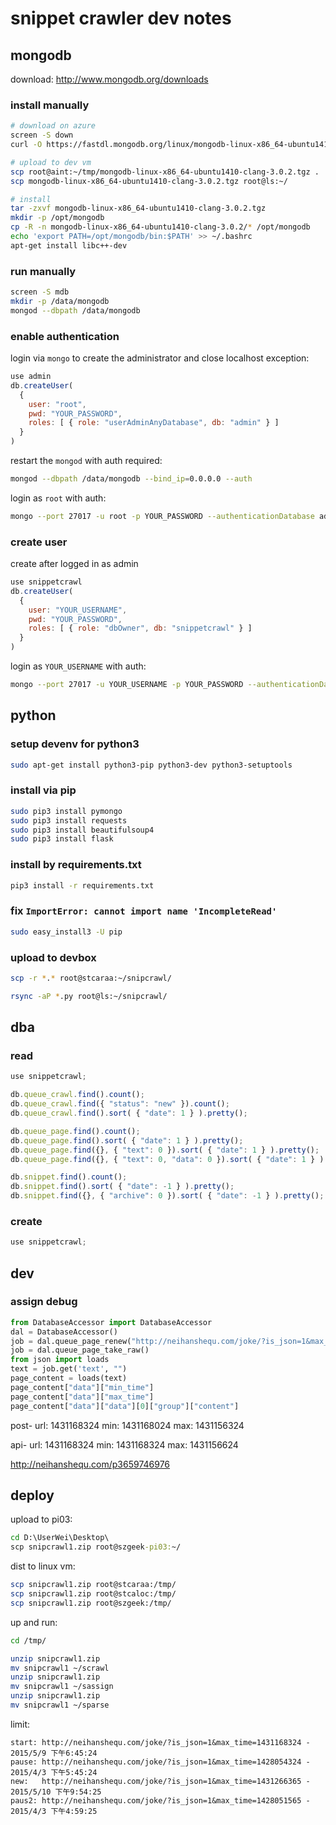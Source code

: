 # snippet crawler dev notes

## mongodb

download: http://www.mongodb.org/downloads

### install manually
```bash
# download on azure
screen -S down
curl -O https://fastdl.mongodb.org/linux/mongodb-linux-x86_64-ubuntu1410-clang-3.0.2.tgz

# upload to dev vm
scp root@aint:~/tmp/mongodb-linux-x86_64-ubuntu1410-clang-3.0.2.tgz .
scp mongodb-linux-x86_64-ubuntu1410-clang-3.0.2.tgz root@ls:~/

# install
tar -zxvf mongodb-linux-x86_64-ubuntu1410-clang-3.0.2.tgz
mkdir -p /opt/mongodb
cp -R -n mongodb-linux-x86_64-ubuntu1410-clang-3.0.2/* /opt/mongodb
echo 'export PATH=/opt/mongodb/bin:$PATH' >> ~/.bashrc
apt-get install libc++-dev
```

### run manually
```bash
screen -S mdb
mkdir -p /data/mongodb
mongod --dbpath /data/mongodb
```

### enable authentication
login via `mongo` to create the administrator and close localhost exception:
```javascript
use admin
db.createUser(
  {
    user: "root",
    pwd: "YOUR_PASSWORD",
    roles: [ { role: "userAdminAnyDatabase", db: "admin" } ]
  }
)
```

restart the `mongod` with auth required:
```bash
mongod --dbpath /data/mongodb --bind_ip=0.0.0.0 --auth
```

login as `root` with auth:
```bash
mongo --port 27017 -u root -p YOUR_PASSWORD --authenticationDatabase admin
```

### create user

create after logged in as admin
```javascript
use snippetcrawl
db.createUser(
  {
    user: "YOUR_USERNAME",
    pwd: "YOUR_PASSWORD",
    roles: [ { role: "dbOwner", db: "snippetcrawl" } ]
  }
)
```

login as `YOUR_USERNAME` with auth:
```bash
mongo --port 27017 -u YOUR_USERNAME -p YOUR_PASSWORD --authenticationDatabase snippetcrawl
```


## python

### setup devenv for python3

```bash
sudo apt-get install python3-pip python3-dev python3-setuptools
```

### install via pip
```bash
sudo pip3 install pymongo
sudo pip3 install requests
sudo pip3 install beautifulsoup4
sudo pip3 install flask
```

### install by requirements.txt 
```bash
pip3 install -r requirements.txt
```

### fix `ImportError: cannot import name 'IncompleteRead'` 
```bash
sudo easy_install3 -U pip
```

### upload to devbox
```bash
scp -r *.* root@stcaraa:~/snipcrawl/

rsync -aP *.py root@ls:~/snipcrawl/
```


## dba

### read

```javascript
use snippetcrawl;

db.queue_crawl.find().count();
db.queue_crawl.find({ "status": "new" }).count();
db.queue_crawl.find().sort( { "date": 1 } ).pretty();

db.queue_page.find().count();
db.queue_page.find().sort( { "date": 1 } ).pretty();
db.queue_page.find({}, { "text": 0 }).sort( { "date": 1 } ).pretty();
db.queue_page.find({}, { "text": 0, "data": 0 }).sort( { "date": 1 } ).pretty();

db.snippet.find().count();
db.snippet.find().sort( { "date": -1 } ).pretty();
db.snippet.find({}, { "archive": 0 }).sort( { "date": -1 } ).pretty();
```


### create

```javascript
use snippetcrawl;

```


## dev

### assign debug

```python
from DatabaseAccessor import DatabaseAccessor
dal = DatabaseAccessor()
job = dal.queue_page_renew("http://neihanshequ.com/joke/?is_json=1&max_time=1431168324")
job = dal.queue_page_take_raw()
from json import loads
text = job.get('text', "")
page_content = loads(text)
page_content["data"]["min_time"]
page_content["data"]["max_time"]
page_content["data"]["data"][0]["group"]["content"]
```

post-
url: 1431168324
min: 1431168024
max: 1431156324

api-
url: 1431168324
min: 1431168324
max: 1431156624

http://neihanshequ.com/p3659746976


## deploy

upload to pi03:
```cmd
cd D:\UserWei\Desktop\
scp snipcrawl1.zip root@szgeek-pi03:~/
```

dist to linux vm:
```bash
scp snipcrawl1.zip root@stcaraa:/tmp/
scp snipcrawl1.zip root@stcaloc:/tmp/
scp snipcrawl1.zip root@szgeek:/tmp/
```

up and run:
```bash
cd /tmp/

unzip snipcrawl1.zip
mv snipcrawl1 ~/scrawl
unzip snipcrawl1.zip
mv snipcrawl1 ~/sassign
unzip snipcrawl1.zip
mv snipcrawl1 ~/sparse
```

limit:
```
start: http://neihanshequ.com/joke/?is_json=1&max_time=1431168324 - 2015/5/9 下午6:45:24
pause: http://neihanshequ.com/joke/?is_json=1&max_time=1428054324 - 2015/4/3 下午5:45:24
new:   http://neihanshequ.com/joke/?is_json=1&max_time=1431266365 - 2015/5/10 下午9:54:25
paus2: http://neihanshequ.com/joke/?is_json=1&max_time=1428051565 - 2015/4/3 下午4:59:25

```

